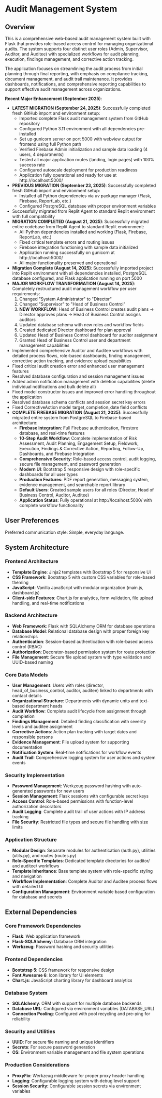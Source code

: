 # Audit Management System

## Overview

This is a comprehensive web-based audit management system built with Flask that provides role-based access control for managing organizational audits. The system supports four distinct user roles (Admin, Supervisor, Auditor, and Auditee) with specialized workflows for audit planning, execution, findings management, and corrective action tracking.

The application focuses on streamlining the audit process from initial planning through final reporting, with emphasis on compliance tracking, document management, and audit trail maintenance. It provides dashboards, notifications, and comprehensive reporting capabilities to support effective audit management across organizations.

**Recent Major Enhancement (September 2025)**: 
- **LATEST MIGRATION (September 24, 2025)**: Successfully completed fresh GitHub import and environment setup:
  - Imported complete Flask audit management system from GitHub repository
  - Configured Python 3.11 environment with all dependencies pre-installed
  - Set up gunicorn server on port 5000 with webview output for frontend using full Python path
  - Verified Firebase Admin initialization and sample data loading (4 users, 4 departments)
  - Tested all major application routes (landing, login pages) with 100% success rate
  - Configured autoscale deployment for production readiness
  - Application fully operational and ready for use at http://localhost:5000/
- **PREVIOUS MIGRATION (September 23, 2025)**: Successfully completed fresh GitHub import and environment setup:
  - Installed all Python dependencies via uv package manager (Flask, Firebase, ReportLab, etc.)
  - Configured PostgreSQL database with proper environment variables
- Successfully migrated from Replit Agent to standard Replit environment with full compatibility
- **MIGRATION COMPLETED (August 21, 2025)**: Successfully migrated entire codebase from Replit Agent to standard Replit environment:
  - All Python dependencies installed and working (Flask, Firebase, ReportLab, etc.)
  - Fixed critical template errors and routing issues
  - Firebase integration functioning with sample data initialized
  - Application running successfully on gunicorn at http://localhost:5000/
  - All major functionality preserved and operational
- **Migration Complete (August 14, 2025)**: Successfully imported project into Replit environment with all dependencies installed, PostgreSQL database configured, and Flask application running on port 5000
- **MAJOR WORKFLOW TRANSFORMATION (August 14, 2025)**: Completely restructured audit management workflow per user requirements:
  1. Changed "System Administrator" to "Director" 
  2. Changed "Supervisor" to "Head of Business Control"
  3. **NEW WORKFLOW**: Head of Business Control creates audit plans → Director approves plans → Head of Business Control assigns auditors
  4. Updated database schema with new roles and workflow fields
  5. Created dedicated Director dashboard for plan approval
  6. Updated Head of Business Control dashboard for auditor assignment
  7. Granted Head of Business Control user and department management capabilities
- Implemented comprehensive Auditor and Auditee workflows with detailed process flows, role-based dashboards, finding management, corrective action tracking, and evidence upload capabilities
- Fixed critical audit creation error and enhanced user management features
- Resolved database configuration and session management issues
- Added admin notification management with deletion capabilities (delete individual notifications and bulk delete all)
- Fixed model constructor issues and improved error handling throughout the application
- Resolved database schema conflicts and session secret key errors
- Fixed CorrectiveAction model target_completion_date field conflicts
- **COMPLETE FIREBASE MIGRATION (August 21, 2025)**: Successfully migrated entire system from PostgreSQL to Firebase-based architecture:
  - **Firebase Integration**: Full Firebase authentication, Firestore database, and real-time features
  - **10-Step Audit Workflow**: Complete implementation of Risk Assessment, Audit Planning, Engagement Setup, Fieldwork, Execution, Findings & Corrective Action, Reporting, Follow-Up, Dashboards, and Firebase Integration
  - **Comprehensive Security**: Role-based access control, audit logging, secure file management, and password generation
  - **Modern UI**: Bootstrap 5 responsive design with role-specific dashboards for all user types
  - **Production Features**: PDF report generation, messaging system, evidence management, and searchable report library
  - **Default Users**: Created sample users for all roles (Director, Head of Business Control, Auditor, Auditee)
  - **Application Status**: Fully operational at http://localhost:5000/ with complete workflow functionality

## User Preferences

Preferred communication style: Simple, everyday language.

## System Architecture

### Frontend Architecture
- **Template Engine**: Jinja2 templates with Bootstrap 5 for responsive UI
- **CSS Framework**: Bootstrap 5 with custom CSS variables for role-based theming
- **JavaScript**: Vanilla JavaScript with modular organization (main.js, dashboard.js)
- **Client-side Features**: Chart.js for analytics, form validation, file upload handling, and real-time notifications

### Backend Architecture
- **Web Framework**: Flask with SQLAlchemy ORM for database operations
- **Database Model**: Relational database design with proper foreign key relationships
- **Authentication**: Session-based authentication with role-based access control (RBAC)
- **Authorization**: Decorator-based permission system for route protection
- **File Management**: Secure file upload system with type validation and UUID-based naming

### Core Data Models
- **User Management**: Users with roles (director, head_of_business_control, auditor, auditee) linked to departments with contact details
- **Organizational Structure**: Departments with dynamic units and text-based department heads
- **Audit Workflow**: Complete audit lifecycle from assignment through completion
- **Findings Management**: Detailed finding classification with severity levels and auditee assignment
- **Corrective Actions**: Action plan tracking with target dates and responsible persons
- **Evidence Management**: File upload system for supporting documentation
- **Notification System**: Real-time notifications for workflow events
- **Audit Trail**: Comprehensive logging system for user actions and system events

### Security Implementation
- **Password Management**: Werkzeug password hashing with auto-generated passwords for new users
- **Session Management**: Flask sessions with configurable secret keys
- **Access Control**: Role-based permissions with function-level authorization decorators
- **Audit Logging**: Complete audit trail of user actions with IP address tracking
- **File Security**: Restricted file types and secure file handling with size limits

### Application Structure
- **Modular Design**: Separate modules for authentication (auth.py), utilities (utils.py), and routes (routes.py)
- **Role-Specific Templates**: Dedicated template directories for auditor/ and auditee/ workflows
- **Template Inheritance**: Base template system with role-specific styling and navigation
- **Workflow Implementation**: Complete Auditor and Auditee process flows with detailed UI
- **Configuration Management**: Environment variable based configuration for database and secrets

## External Dependencies

### Core Framework Dependencies
- **Flask**: Web application framework
- **Flask-SQLAlchemy**: Database ORM integration
- **Werkzeug**: Password hashing and security utilities

### Frontend Dependencies
- **Bootstrap 5**: CSS framework for responsive design
- **Font Awesome 6**: Icon library for UI elements
- **Chart.js**: JavaScript charting library for dashboard analytics

### Database System
- **SQLAlchemy**: ORM with support for multiple database backends
- **Database URL**: Configured via environment variables (DATABASE_URL)
- **Connection Pooling**: Configured with pool recycling and pre-ping for reliability

### Security and Utilities
- **UUID**: For secure file naming and unique identifiers
- **Secrets**: For secure password generation
- **OS**: Environment variable management and file system operations

### Production Considerations
- **ProxyFix**: Werkzeug middleware for proper proxy header handling
- **Logging**: Configurable logging system with debug level support
- **Session Security**: Configurable session secrets via environment variables